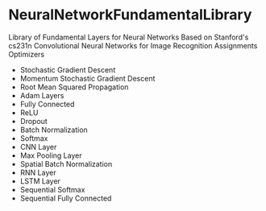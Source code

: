 # NeuralNetworkFundamentalLibrary
Library of Fundamental Layers for Neural Networks
Based on Stanford's cs231n Convolutional Neural Networks for Image Recognition Assignments
Optimizers
  - Stochastic Gradient Descent
  - Momentum Stochastic Gradient Descent
  - Root Mean Squared Propagation
  - Adam
Layers
  - Fully Connected 
  - ReLU
  - Dropout
  - Batch Normalization
  - Softmax
  - CNN Layer
  - Max Pooling Layer
  - Spatial Batch Normalization
  - RNN Layer
  - LSTM Layer
  - Sequential Softmax
  - Sequential Fully Connected
  
